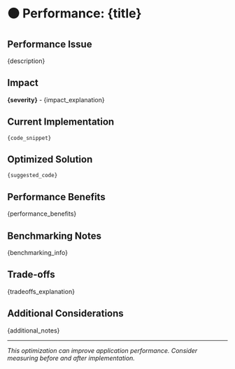 # 🟠 Performance: {title}

## Performance Issue
{description}

## Impact
**{severity}** - {impact_explanation}

## Current Implementation
```{language}
{code_snippet}
```

## Optimized Solution
```{language}
{suggested_code}
```

## Performance Benefits
{performance_benefits}

## Benchmarking Notes
{benchmarking_info}

## Trade-offs
{tradeoffs_explanation}

## Additional Considerations
{additional_notes}

---
*This optimization can improve application performance. Consider measuring before and after implementation.*

